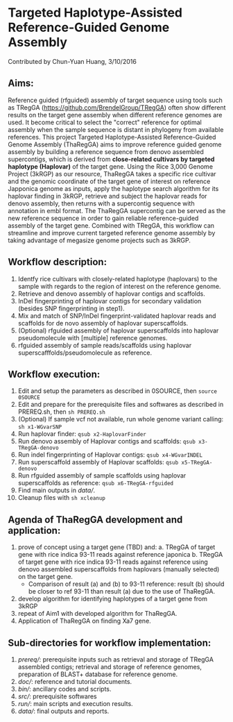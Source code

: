 # Targeted Haplotype-Assisted Reference-Guided Genome Assembly
Contributed by Chun-Yuan Huang, 3/10/2016

## Aims: 
Reference guided (rfguided) assembly of target sequence using tools such as TRegGA (https://github.com/BrendelGroup/TRegGA) often show different results on the target gene assembly when different reference genomes are used. It become critical to select the "correct" reference for optimal assembly when the sample sequence is distant in phylogeny from available references. This project Targeted Haplotype-Assisted Reference-Guided Genome Assembly (ThaRegGA) aims to improve reference guided genome assembly by building a reference sequence from denovo assembled supercontigs, which is derived from **close-related cultivars by targeted haplotype (Haplovar)** of the target gene. Using the Rice 3,000 Genome Project (3kRGP) as our resource, ThaRegGA takes a specific rice cultivar and the genomic coordinate of the target gene of interest on reference Japponica genome as inputs, apply the haplotype search algorithm for its haplovar finding in 3kRGP, retrieve and subject the haplovar reads for denovo assembly, then returns with a supercontig sequence with annotation in embl format. The ThaRegGA supercontig can be served as the new reference sequence in order to gain reliable reference-guided assembly of the target gene. Combined with TRegGA, this workflow can streamline and improve current targeted reference genome assembly by taking advantage of megasize genome projects such as 3kRGP.  

## Workflow description:
1. Identfy rice cultivars with closely-related haplotype (haplovars) to the sample with regards to the region of interest on the reference genome.
2. Retrieve and denovo assembly of haplovar contigs and scaffolds.
3. InDel fingerprinting of haplovar contigs for secondary validation (besides SNP fingerprinting in step1).
4. Mix and match of SNP/InDel fingerprint-validated haplovar reads and scaffolds for de novo assembly of haplovar superscaffolds.
5. (Optional) rfguided assembly of haplovar superscaffolds into haplovar pseudomolecule with [multiple] reference genomes.
6. rfguided assembly of sample reads/scaffolds using haplovar superscafffolds/pseudomolecule as reference.

## Workflow execution:
1. Edit and setup the parameters as described in 0SOURCE, then `source 0SOURCE`
2. Edit and prepare for the prerequisite files and softwares as described in PREREQ.sh, then `sh PREREQ.sh`
3. (Optional) If sample vcf not available, run whole genome variant calling: `sh x1-WGvarSNP`
4. Run haplovar finder: `qsub x2-HaplovarFinder`
5. Run denovo assembly of Haplovar contigs and scaffolds: `qsub x3-TRegGA-denovo`
6. Run indel fingerprinting of Haplovar contigs: `qsub x4-WGvarINDEL`
7. Run superscaffold assembly of Haplovar scaffolds: `qsub x5-TRegGA-denovo`
8. Run rfguided assembly of sample scaffolds using haplovar superscaffolds as reference: `qsub x6-TRegGA-rfguided`
5. Find main outputs in *data/*.
6. Cleanup files with `sh xcleanup`

## Agenda of ThaRegGA development and application:
1. prove of concept using a target gene (TBD) and:
   a. TRegGA of target gene with rice indica 93-11 reads against reference japonica
   b. TRegGA of target gene with rice indica 93-11 reads against reference using denovo assembled superscaffolds from haplovars (manually selected) on the target gene.
   * Comparison of result (a) and (b) to 93-11 reference: result (b) should be closer to ref 93-11 than result (a) due to the use of ThaRegGA.
2. develop algorithm for identifying haplotypes of a target gene from 3kRGP
3. repeat of Aim1 with developed algorithm for ThaRegGA.
4. Application of ThaRegGA on finding Xa7 gene.

## Sub-directories for workflow implementation:
1. *prereq/*: prerequisite inputs such as retrieval and storage of TRegGA assembled contigs; retrieval and storage of reference genomes, preparation of BLAST+ database for reference genome.
2. *doc/*: reference and tutorial documents.
3. *bin/*: ancillary codes and scripts.
4. *src/*: prerequisite softwares
5. *run/*: main scripts and execution results.
6. *data/*: final outputs and reports.
